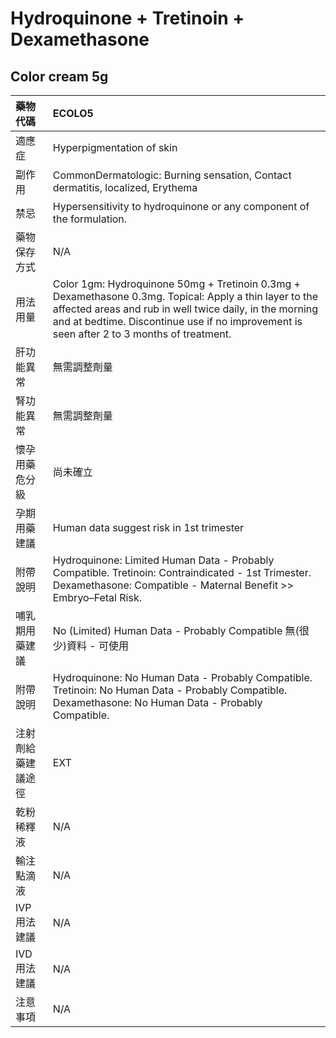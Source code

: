 # Hydroquinone + Tretinoin + Dexamethasone

## Color cream 5g

| 藥物代碼 | ECOLO5 |
| :--- | :--- |
| 適應症 | Hyperpigmentation of skin |
| 副作用 | CommonDermatologic: Burning sensation, Contact dermatitis, localized, Erythema |
| 禁忌 | Hypersensitivity to hydroquinone or any component of the formulation. |
| 藥物保存方式 | N/A |
| 用法用量 | Color 1gm: Hydroquinone 50mg + Tretinoin 0.3mg + Dexamethasone 0.3mg. Topical: Apply a thin layer to the affected areas and rub in well twice daily, in the morning and at bedtime. Discontinue use if no improvement is seen after 2 to 3 months of treatment. |
| 肝功能異常 | 無需調整劑量 |
| 腎功能異常 | 無需調整劑量 |
| 懷孕用藥危分級 | 尚未確立 |
| 孕期用藥建議 | Human data suggest risk in 1st trimester |
| 附帶說明 | Hydroquinone: Limited Human Data - Probably Compatible. Tretinoin: Contraindicated - 1st Trimester. Dexamethasone: Compatible - Maternal Benefit &gt;&gt; Embryo–Fetal Risk. |
| 哺乳期用藥建議 | No \(Limited\) Human Data - Probably Compatible 無\(很少\)資料 - 可使用 |
| 附帶說明 | Hydroquinone: No Human Data - Probably Compatible. Tretinoin: No Human Data - Probably Compatible. Dexamethasone: No Human Data - Probably Compatible. |
| 注射劑給藥建議途徑 | EXT |
| 乾粉稀釋液 | N/A |
| 輸注點滴液 | N/A |
| IVP 用法建議 | N/A |
| IVD 用法建議 | N/A |
| 注意事項 | N/A |

